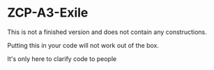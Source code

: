 # ZCP-A3-Exile

This is not a finished version and does not contain any constructions.

Putting this in your code will not work out of the box.

It's only here to clarify code to people